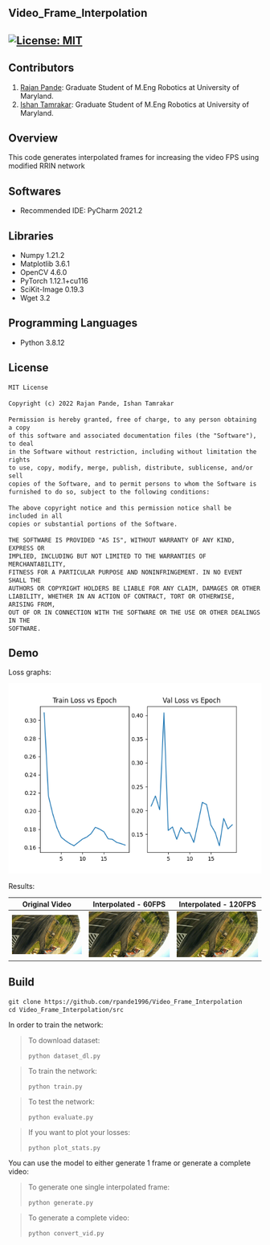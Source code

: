 ## Video_Frame_Interpolation
[![License: MIT](https://img.shields.io/badge/License-MIT-green.svg)](https://opensource.org/licenses/MIT)
---
## Contributors

1) [Rajan Pande](https://github.com/rpande1996): 
Graduate Student of M.Eng Robotics at University of Maryland. 
2) [Ishan Tamrakar](https://github.com/ishantja): 
Graduate Student of M.Eng Robotics at University of Maryland.

## Overview

This code generates interpolated frames for increasing the video FPS using modified RRIN network

## Softwares

* Recommended IDE: PyCharm 2021.2

## Libraries

* Numpy 1.21.2
* Matplotlib 3.6.1
* OpenCV 4.6.0
* PyTorch 1.12.1+cu116
* SciKit-Image 0.19.3
* Wget 3.2

## Programming Languages

* Python 3.8.12

## License 

```
MIT License

Copyright (c) 2022 Rajan Pande, Ishan Tamrakar

Permission is hereby granted, free of charge, to any person obtaining a copy
of this software and associated documentation files (the "Software"), to deal
in the Software without restriction, including without limitation the rights
to use, copy, modify, merge, publish, distribute, sublicense, and/or sell
copies of the Software, and to permit persons to whom the Software is
furnished to do so, subject to the following conditions:

The above copyright notice and this permission notice shall be included in all
copies or substantial portions of the Software.

THE SOFTWARE IS PROVIDED "AS IS", WITHOUT WARRANTY OF ANY KIND, EXPRESS OR
IMPLIED, INCLUDING BUT NOT LIMITED TO THE WARRANTIES OF MERCHANTABILITY,
FITNESS FOR A PARTICULAR PURPOSE AND NONINFRINGEMENT. IN NO EVENT SHALL THE
AUTHORS OR COPYRIGHT HOLDERS BE LIABLE FOR ANY CLAIM, DAMAGES OR OTHER
LIABILITY, WHETHER IN AN ACTION OF CONTRACT, TORT OR OTHERWISE, ARISING FROM,
OUT OF OR IN CONNECTION WITH THE SOFTWARE OR THE USE OR OTHER DEALINGS IN THE 
SOFTWARE.
```

## Demo

Loss graphs:

![ezgif com-gif-maker](plots/plot_0.0001_8.png)

Results:

|  Original Video  | Interpolated - 60FPS | Interpolated - 120FPS |
|:----------------:|:--------------------:|:---------------------:|
|![og](gifs/OG.gif)|![60](gifs/60VFI.gif) |![120](gifs/120VFI.gif)|


## Build

```
git clone https://github.com/rpande1996/Video_Frame_Interpolation
cd Video_Frame_Interpolation/src
```
In order to train the network:
>To download dataset:
>```
>python dataset_dl.py
>```

>To train the network:
>```
>python train.py
>```

>To test the network:
>```
>python evaluate.py
>```

>If you want to plot your losses:
>```
>python plot_stats.py
>```

You can use the model to either generate 1 frame or generate a complete video:
>To generate one single interpolated frame:
>```
>python generate.py
>```

>To generate a complete video:
>```
>python convert_vid.py
>```
